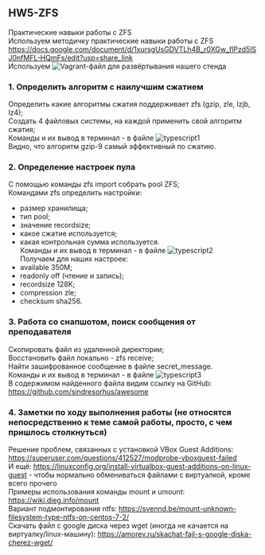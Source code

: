 ## HW5-ZFS  
Практические навыки работы с ZFS  
Используем методичку практические навыки работы с ZFS https://docs.google.com/document/d/1xursgUsGDVTLh4B_r0XGw_flPzd5lSJ0nfMFL-HQmFs/edit?usp=share_link   
Используем ![Vagrant-файл](./Vagrantfile) для развёртывания нашего стенда  
### 1. Определить алгоритм с наилучшим сжатием  
Определить какие алгоритмы сжатия поддерживает zfs (gzip, zle, lzjb, lz4);  
Создать 4 файловых системы, на каждой применить свой алгоритм сжатия;  
Команды и их вывод в терминал - в файле ![typescript1](./typescript1)  
Видно, что алгоритм gzip-9 самый эффективный по сжатию.  
### 2. Определение настроек пула  
С помощью команды zfs import собрать pool ZFS;  
Командами zfs определить настройки:  
- размер хранилища;  
- тип pool;  
- значение recordsize;  
- какое сжатие используется;  
- какая контрольная сумма используется.  
Команды и их вывод в терминал - в файле ![typescript2](./typescript2)  
Получаем для наших настроек:
- available 350M;  
- readonly off (чтение и запись);  
- recordsize 128K;  
- compression zle;  
- checksum sha256.  
### 3. Работа со снапшотом, поиск сообщения от преподавателя  
Скопировать файл из удаленной директории;  
Восстановить файл локально - zfs receive;  
Найти зашифрованное сообщение в файле secret_message.  
Команды и их вывод в терминал - в файле ![typescript3](./typescript3)  
В содержимом найденного файла видим ссылку на GitHub: https://github.com/sindresorhus/awesome  
### 4. Заметки по ходу выполнения работы (не относятся непосредственно к теме самой работы, просто, с чем пришлось столкнуться)  
Решение проблем, связанных с установкой VBox Guest Additions: https://superuser.com/questions/412527/modprobe-vboxguest-failed  
И ещё: https://linuxconfig.org/install-virtualbox-guest-additions-on-linux-guest - чтобы нормально обмениваться файлами с виртуалкой, кроме всего прочего  
Примеры использования команды mount и umount: https://wiki.dieg.info/mount  
Вариант подмонтирования ntfs: https://svennd.be/mount-unknown-filesystem-type-ntfs-on-centos-7-2/  
Скачать файл с google диска через wget (иногда не качается на виртуалку/linux-машину): https://amorev.ru/skachat-fajl-s-google-diska-cherez-wget/  
